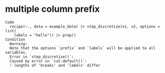# multiple column prefix

    Code
      recipe(~., data = example_data) |> step_discretize(x1, x2, options = list(
        labels = "hello")) |> prep()
    Condition
      Warning:
      Note that the options `prefix` and `labels` will be applied to all variables.
      Error in `step_discretize()`:
      Caused by error in `cut.default()`:
      ! lengths of 'breaks' and 'labels' differ

